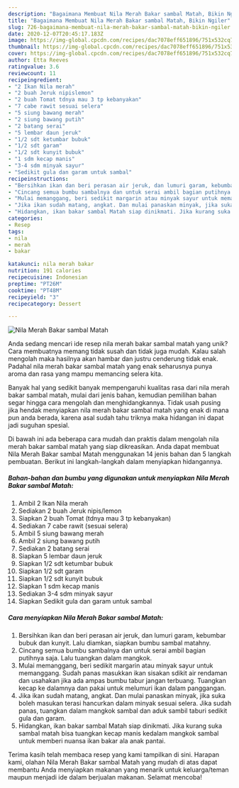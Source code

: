 ```yaml
---
description: "Bagaimana Membuat Nila Merah Bakar sambal Matah, Bikin Ngiler"
title: "Bagaimana Membuat Nila Merah Bakar sambal Matah, Bikin Ngiler"
slug: 726-bagaimana-membuat-nila-merah-bakar-sambal-matah-bikin-ngiler
date: 2020-12-07T20:45:17.183Z
image: https://img-global.cpcdn.com/recipes/dac7078eff651896/751x532cq70/nila-merah-bakar-sambal-matah-foto-resep-utama.jpg
thumbnail: https://img-global.cpcdn.com/recipes/dac7078eff651896/751x532cq70/nila-merah-bakar-sambal-matah-foto-resep-utama.jpg
cover: https://img-global.cpcdn.com/recipes/dac7078eff651896/751x532cq70/nila-merah-bakar-sambal-matah-foto-resep-utama.jpg
author: Etta Reeves
ratingvalue: 3.6
reviewcount: 11
recipeingredient:
- "2 Ikan Nila merah"
- "2 buah Jeruk nipislemon"
- "2 buah Tomat tdnya mau 3 tp kebanyakan"
- "7 cabe rawit sesuai selera"
- "5 siung bawang merah"
- "2 siung bawang putih"
- "2 batang serai"
- "5 lembar daun jeruk"
- "1/2 sdt ketumbar bubuk"
- "1/2 sdt garam"
- "1/2 sdt kunyit bubuk"
- "1 sdm kecap manis"
- "3-4 sdm minyak sayur"
- "Sedikit gula dan garam untuk sambal"
recipeinstructions:
- "Bersihkan ikan dan beri perasan air jeruk, dan lumuri garam, kebumbar bubuk dan kunyit. Lalu diamkan, siapkan bumbu sambal matahny."
- "Cincang semua bumbu sambalnya dan untuk serai ambil bagian putihnya saja. Lalu tuangkan dalam mangkok."
- "Mulai memanggang, beri sedikit margarin atau minyak sayur untuk memanggang. Sudah panas masukkan ikan sisakan sdikit air rendaman dan usahakan jika ada ampas bumbu tabur jangan terbuang. Tuangkan kecap ke dalamnya dan pakai untuk melumuri ikan dalam panggangan."
- "Jika ikan sudah matang, angkat. Dan mulai panaskan minyak, jika suka boleh masukan terasi hancurkan dalam minyak sesuai selera. Jika sudah panas, tuangkan dalam mangkok sambal dan aduk sambil taburi sedikit gula dan garam."
- "Hidangkan, ikan bakar sambal Matah siap dinikmati. Jika kurang suka sambal matah bisa tuangkan kecap manis kedalam mangkok sambal untuk memberi nuansa ikan bakar ala anak pantai."
categories:
- Resep
tags:
- nila
- merah
- bakar

katakunci: nila merah bakar 
nutrition: 191 calories
recipecuisine: Indonesian
preptime: "PT26M"
cooktime: "PT48M"
recipeyield: "3"
recipecategory: Dessert

---
```



![Nila Merah Bakar sambal Matah](https://img-global.cpcdn.com/recipes/dac7078eff651896/751x532cq70/nila-merah-bakar-sambal-matah-foto-resep-utama.jpg)

Anda sedang mencari ide resep nila merah bakar sambal matah yang unik? Cara membuatnya memang tidak susah dan tidak juga mudah. Kalau salah mengolah maka hasilnya akan hambar dan justru cenderung tidak enak. Padahal nila merah bakar sambal matah yang enak seharusnya punya aroma dan rasa yang mampu memancing selera kita.



Banyak hal yang sedikit banyak mempengaruhi kualitas rasa dari nila merah bakar sambal matah, mulai dari jenis bahan, kemudian pemilihan bahan segar hingga cara mengolah dan menghidangkannya. Tidak usah pusing jika hendak menyiapkan nila merah bakar sambal matah yang enak di mana pun anda berada, karena asal sudah tahu triknya maka hidangan ini dapat jadi suguhan spesial.


Di bawah ini ada beberapa cara mudah dan praktis dalam mengolah nila merah bakar sambal matah yang siap dikreasikan. Anda dapat membuat Nila Merah Bakar sambal Matah menggunakan 14 jenis bahan dan 5 langkah pembuatan. Berikut ini langkah-langkah dalam menyiapkan hidangannya.

<!--inarticleads1-->

##### Bahan-bahan dan bumbu yang digunakan untuk menyiapkan Nila Merah Bakar sambal Matah:

1. Ambil 2 Ikan Nila merah
1. Sediakan 2 buah Jeruk nipis/lemon
1. Siapkan 2 buah Tomat (tdnya mau 3 tp kebanyakan)
1. Sediakan 7 cabe rawit (sesuai selera)
1. Ambil 5 siung bawang merah
1. Ambil 2 siung bawang putih
1. Sediakan 2 batang serai
1. Siapkan 5 lembar daun jeruk
1. Siapkan 1/2 sdt ketumbar bubuk
1. Siapkan 1/2 sdt garam
1. Siapkan 1/2 sdt kunyit bubuk
1. Siapkan 1 sdm kecap manis
1. Sediakan 3-4 sdm minyak sayur
1. Siapkan Sedikit gula dan garam untuk sambal




<!--inarticleads2-->

##### Cara menyiapkan Nila Merah Bakar sambal Matah:

1. Bersihkan ikan dan beri perasan air jeruk, dan lumuri garam, kebumbar bubuk dan kunyit. Lalu diamkan, siapkan bumbu sambal matahny.
1. Cincang semua bumbu sambalnya dan untuk serai ambil bagian putihnya saja. Lalu tuangkan dalam mangkok.
1. Mulai memanggang, beri sedikit margarin atau minyak sayur untuk memanggang. Sudah panas masukkan ikan sisakan sdikit air rendaman dan usahakan jika ada ampas bumbu tabur jangan terbuang. Tuangkan kecap ke dalamnya dan pakai untuk melumuri ikan dalam panggangan.
1. Jika ikan sudah matang, angkat. Dan mulai panaskan minyak, jika suka boleh masukan terasi hancurkan dalam minyak sesuai selera. Jika sudah panas, tuangkan dalam mangkok sambal dan aduk sambil taburi sedikit gula dan garam.
1. Hidangkan, ikan bakar sambal Matah siap dinikmati. Jika kurang suka sambal matah bisa tuangkan kecap manis kedalam mangkok sambal untuk memberi nuansa ikan bakar ala anak pantai.




Terima kasih telah membaca resep yang kami tampilkan di sini. Harapan kami, olahan Nila Merah Bakar sambal Matah yang mudah di atas dapat membantu Anda menyiapkan makanan yang menarik untuk keluarga/teman maupun menjadi ide dalam berjualan makanan. Selamat mencoba!
